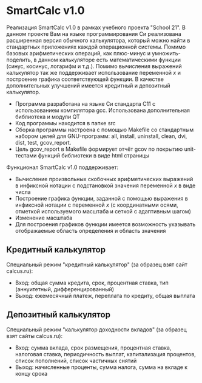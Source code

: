 # SmartCalc v1.0

Реализация SmartCalc v1.0 в рамках учебного проекта "School 21".
В данном проекте Вам на языке программирования Си реализована расширенная версия обычного калькулятора, который можно найти в стандартных приложениях каждой операционной системы. 
Помимо базовых арифметических операций, как плюс-минус и умножить-поделить, в данном калькуляторе есть математическими функции (синус, косинус, логарифм и т.д.). 
Помимо вычисления выражений калькулятор так же поддерживает использование переменной _x_ и построение графика соответствующей функции. 
В качестве дополнительных улучшений имеется кредитный и депозитный калькулятор.


- Программа разработана на языке Си стандарта C11 с использованием компилятора gcc. Использована дополнительная библиотека и модули QT
- Код программы находится в папке src 
- Сборка программы настроена с помощью Makefile со стандартным набором целей для GNU-программ: all, install, uninstall, clean, dvi, dist, test, gcov_report. 
- Цель gcov_report в Makefile формирует отчёт gcov по покрытию unit-тестами функций библиотеки в виде html страницы

Функционал SmartCalc v1.0 поддерживает:
- Вычисление произвольных скобочных арифметических выражений в инфиксной нотации с подстановкой значения переменной _x_ в виде числа
- Построение графика функции, заданной с помощью выражения в инфиксной нотации с переменной _x_  (с координатными осями, отметкой используемого масштаба и сеткой с адаптивным шагом)
- Изменение масштаба
- Для построения графиков функции имеется возможность указывать отображаемые область определения и область значения

## Кредитный калькулятор

Специальный режим "кредитный калькулятор" (за образец взят сайт calcus.ru):
 - Вход: общая сумма кредита, срок, процентная ставка, тип (аннуитетный, дифференцированный)
 - Выход: ежемесячный платеж, переплата по кредиту, общая выплата

## Депозитный калькулятор

Специальный режим "калькулятор доходности вкладов" (за образец взят сайты calcus.ru):
 - Вход: сумма вклада, срок размещения, процентная ставка, налоговая ставка, периодичность выплат, капитализация процентов, список пополнений, список частичных снятий
 - Выход: начисленные проценты, сумма налога, сумма на вкладе к концу срока
